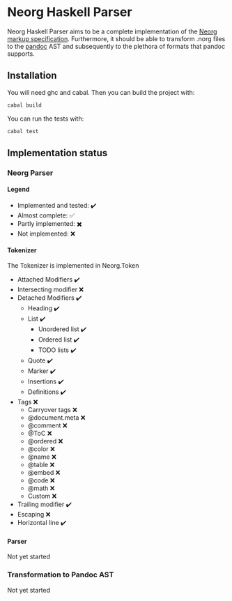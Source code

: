 # Neorg Haskell Parser

Neorg Haskell Parser aims to be a complete implementation of the [Neorg markup specification](https://github.com/nvim-neorg/neorg/blob/main/docs/NFF-0.1-spec.md). Furthermore, it should be able to transform .norg files to the [pandoc](https://github.com/jgm/pandoc) AST and subsequently to the plethora of formats that pandoc supports.

## Installation

You will need ghc and cabal. Then you can build the project with:
```bash
cabal build
```

You can run the tests with:
```bash
cabal test
```

<!-- For quicker development, I have set up a bash script in `testing/ghcid.sh` which tries to parse `testing/test.norg` on every file change. It relies on the tool `ghcid`.  -->

## Implementation status

### Neorg Parser

#### Legend

- Implemented and tested: :heavy_check_mark:
- Almost complete: :white_check_mark: 
- Partly implemented: :heavy_multiplication_x:
- Not implemented: :x:

#### Tokenizer

The Tokenizer is implemented in Neorg.Token

- Attached Modifiers :heavy_check_mark:
- Intersecting modifier :x:
- Detached Modifiers :heavy_check_mark:
  - Heading :heavy_check_mark:
  - List :heavy_check_mark:
    - Unordered list :heavy_check_mark:
    - Ordered list :heavy_check_mark:
    - TODO lists :heavy_check_mark:
  - Quote :heavy_check_mark: 
  - Marker :heavy_check_mark: 
  - Insertions :heavy_check_mark:
  - Definitions :heavy_check_mark:
- Tags :x:
  - Carryover tags :x:
  - @document.meta :x:
  - @comment :x:
  - @ToC :x:
  - @ordered :x:
  - @color :x:
  - @name :x:
  - @table :x:
  - @embed :x:
  - @code :x:
  - @math :x:
  - Custom :x:
- Trailing modifier :heavy_check_mark:
- Escaping :x:
- Horizontal line :heavy_check_mark:

#### Parser

Not yet started

### Transformation to Pandoc AST

Not yet started
